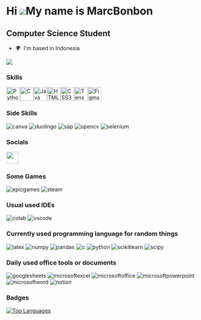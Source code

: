 <!--
**marcbonbon/marcbonbon** is a ✨ _special_ ✨ repository because its `README.md` (this file) appears on your GitHub profile.

Here are some ideas to get you started:

- 🔭 I’m currently working on ...
- 🌱 I’m currently learning ...
- 👯 I’m looking to collaborate on ...
- 🤔 I’m looking for help with ...
- 💬 Ask me about ...
- 📫 How to reach me: ...
- 😄 Pronouns: ...
- ⚡ Fun fact: ...
-->

Hi ![](https://user-images.githubusercontent.com/18350557/176309783-0785949b-9127-417c-8b55-ab5a4333674e.gif)My name is MarcBonbon
==================================================================================================================================

Computer Science Student
------------------------

* 🌍  I'm based in Indonesia

<a href="https://www.github.com/Marcbonbon" target="_blank" rel="noreferrer"><img
src="https://img.shields.io/github/followers/Marcbonbon?logo=github&style=for-the-badge&color=3382ed&labelColor=1e3a8a" /></a>

### Skills


<p align="left">
<a href="https://www.python.org/" target="_blank" rel="noreferrer"><img src="https://raw.githubusercontent.com/danielcranney/readme-generator/main/public/icons/skills/python-colored.svg" width="36" height="36" alt="Python" /></a><a href="https://docs.microsoft.com/en-us/cpp/?view=msvc-170" target="_blank" rel="noreferrer"><img src="https://raw.githubusercontent.com/danielcranney/readme-generator/main/public/icons/skills/c-colored.svg" width="36" height="36" alt="C" /></a><a href="https://www.oracle.com/java/" target="_blank" rel="noreferrer"><img src="https://raw.githubusercontent.com/danielcranney/readme-generator/main/public/icons/skills/java-colored.svg" width="36" height="36" alt="Java" /></a><a href="https://developer.mozilla.org/en-US/docs/Glossary/HTML5" target="_blank" rel="noreferrer"><img src="https://raw.githubusercontent.com/danielcranney/readme-generator/main/public/icons/skills/html5-colored.svg" width="36" height="36" alt="HTML5" /></a><a href="https://www.w3.org/TR/CSS/#css" target="_blank" rel="noreferrer"><img src="https://raw.githubusercontent.com/danielcranney/readme-generator/main/public/icons/skills/css3-colored.svg" width="36" height="36" alt="CSS3" /></a><a href="https://www.tensorflow.org/" target="_blank" rel="noreferrer"><img src="https://raw.githubusercontent.com/danielcranney/readme-generator/main/public/icons/skills/tensorflow-colored.svg" width="36" height="36" alt="TensorFlow" /></a><a href="https://www.figma.com/" target="_blank" rel="noreferrer"><img src="https://raw.githubusercontent.com/danielcranney/readme-generator/main/public/icons/skills/figma-colored.svg" width="36" height="36" alt="Figma" /></a>
</p>

### Side Skills
![canva](https://img.shields.io/badge/Canva-%2300C4CC.svg?&style=for-the-badge&logo=Canva&logoColor=white)
![duolingo](https://img.shields.io/badge/Duolingo-58CC02?style=for-the-badge&logo=Duolingo&logoColor=white)
![sap](https://img.shields.io/badge/SAP-0FAAFF?style=for-the-badge&logo=sap&logoColor=white)
![opencv](https://img.shields.io/badge/OpenCV-27338e?style=for-the-badge&logo=OpenCV&logoColor=white)
![selenium](https://img.shields.io/badge/Selenium-43B02A?style=for-the-badge&logo=Selenium&logoColor=white)
### Socials

<p align="left"> <a href="https://www.github.com/Marcbonbon" target="_blank" rel="noreferrer"> <picture> <source media="(prefers-color-scheme: dark)" srcset="https://raw.githubusercontent.com/danielcranney/readme-generator/main/public/icons/socials/github-dark.svg" /> <source media="(prefers-color-scheme: light)" srcset="https://raw.githubusercontent.com/danielcranney/readme-generator/main/public/icons/socials/github.svg" /> <img src="https://raw.githubusercontent.com/danielcranney/readme-generator/main/public/icons/socials/github.svg" width="32" height="32" /> </picture> </a></p>

### Some Games
![epicgames](https://img.shields.io/badge/Epic%20Games-313131?style=for-the-badge&logo=Epic%20Games&logoColor=white)
![steam](https://img.shields.io/badge/Steam-000000?style=for-the-badge&logo=steam&logoColor=white)

### Usual used IDEs
![colab](https://img.shields.io/badge/Colab-F9AB00?style=for-the-badge&logo=googlecolab&color=525252)
![vscode](https://img.shields.io/badge/VSCode-0078D4?style=for-the-badge&logo=visual%20studio%20code&logoColor=white)

### Currently used programming language for random things
![latex](https://img.shields.io/badge/LaTeX-47A141?style=for-the-badge&logo=LaTeX&logoColor=white)
![numpy](https://img.shields.io/badge/Numpy-777BB4?style=for-the-badge&logo=numpy&logoColor=white)
![pandas](https://img.shields.io/badge/Pandas-2C2D72?style=for-the-badge&logo=pandas&logoColor=white)
![c](https://img.shields.io/badge/C-00599C?style=for-the-badge&logo=c&logoColor=white)
![python](https://img.shields.io/badge/Python-FFD43B?style=for-the-badge&logo=python&logoColor=blue)
![scikitlearn](https://img.shields.io/badge/scikit_learn-F7931E?style=for-the-badge&logo=scikit-learn&logoColor=white)
![scipy](https://img.shields.io/badge/SciPy-654FF0?style=for-the-badge&logo=SciPy&logoColor=white)

### Daily used office tools or documents
![googlesheets](https://img.shields.io/badge/Google%20Sheets-34A853?style=for-the-badge&logo=google-sheets&logoColor=white)
![microsoftexcel](https://img.shields.io/badge/Microsoft_Excel-217346?style=for-the-badge&logo=microsoft-excel&logoColor=white)
![microsoftoffice](https://img.shields.io/badge/Microsoft_Office-D83B01?style=for-the-badge&logo=microsoft-office&logoColor=white)
![microsoftpowerpoint](https://img.shields.io/badge/Microsoft_PowerPoint-B7472A?style=for-the-badge&logo=microsoft-powerpoint&logoColor=white)
![microsoftword](https://img.shields.io/badge/Microsoft_Word-2B579A?style=for-the-badge&logo=microsoft-word&logoColor=white)
![notion](https://img.shields.io/badge/Notion-000000?style=for-the-badge&logo=notion&logoColor=white)

### Badges

<a href="https://github.com/Marcbonbon" align="left"><img src="https://github-readme-stats.vercel.app/api/top-langs/?username=Marcbonbon&langs_count=10&title_color=444e59&text_color=64748b&icon_color=3382ed&bg_color=1e3a8a&hide_border=true&locale=en&custom_title=Top%20%Languages" alt="Top Languages" /></a>
